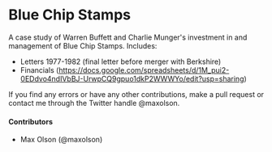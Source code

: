 # Blue Chip Stamps

A case study of Warren Buffett and Charlie Munger's investment in and management of Blue Chip Stamps. Includes:

* Letters 1977-1982 (final letter before merger with Berkshire)
* Financials (https://docs.google.com/spreadsheets/d/1M_pui2-0EDdvo4ndIVbBJ-UrwpCQ9gpuo1dkP2WWWYo/edit?usp=sharing)

If you find any errors or have any other contributions, make a pull request or contact me through the Twitter handle @maxolson.

#### Contributors

* Max Olson (@maxolson)

